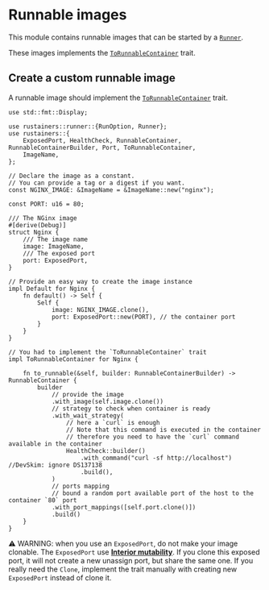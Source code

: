 # Runnable images

This module contains runnable images that can be started by a [`Runner`](crate::runner::Runner).

These images implements the [`ToRunnableContainer`](crate::ToRunnableContainer) trait.

## Create a custom runnable image

A runnable image should implement the [`ToRunnableContainer`](crate::ToRunnableContainer) trait.

```rust, no_run
use std::fmt::Display;

use rustainers::runner::{RunOption, Runner};
use rustainers::{
    ExposedPort, HealthCheck, RunnableContainer, RunnableContainerBuilder, Port, ToRunnableContainer,
    ImageName,
};

// Declare the image as a constant.
// You can provide a tag or a digest if you want.
const NGINX_IMAGE: &ImageName = &ImageName::new("nginx");

const PORT: u16 = 80;

/// The NGinx image
#[derive(Debug)]
struct Nginx {
    /// The image name
    image: ImageName,
    /// The exposed port
    port: ExposedPort,
}

// Provide an easy way to create the image instance
impl Default for Nginx {
    fn default() -> Self {
        Self {
            image: NGINX_IMAGE.clone(),
            port: ExposedPort::new(PORT), // the container port
        }
    }
}

// You had to implement the `ToRunnableContainer` trait
impl ToRunnableContainer for Nginx {

    fn to_runnable(&self, builder: RunnableContainerBuilder) -> RunnableContainer {
        builder
            // provide the image
            .with_image(self.image.clone())
            // strategy to check when container is ready
            .with_wait_strategy(
                // here a `curl` is enough
                // Note that this command is executed in the container
                // therefore you need to have the `curl` command available in the container
                HealthCheck::builder()
                    .with_command("curl -sf http://localhost") //DevSkim: ignore DS137138
                    .build(),
            )
            // ports mapping
            // bound a random port available port of the host to the container `80` port
            .with_port_mappings([self.port.clone()])
            .build()
    }
}
```

⚠️ WARNING: when you use an `ExposedPort`, do not make your image clonable.
The `ExposedPort` use [__Interior mutability__](https://doc.rust-lang.org/reference/interior-mutability.html).
If you clone this exposed port, it will not create a new unassign port, but share the same one.
If you really need the `Clone`, implement the trait manually with creating new `ExposedPort` instead of clone it.
